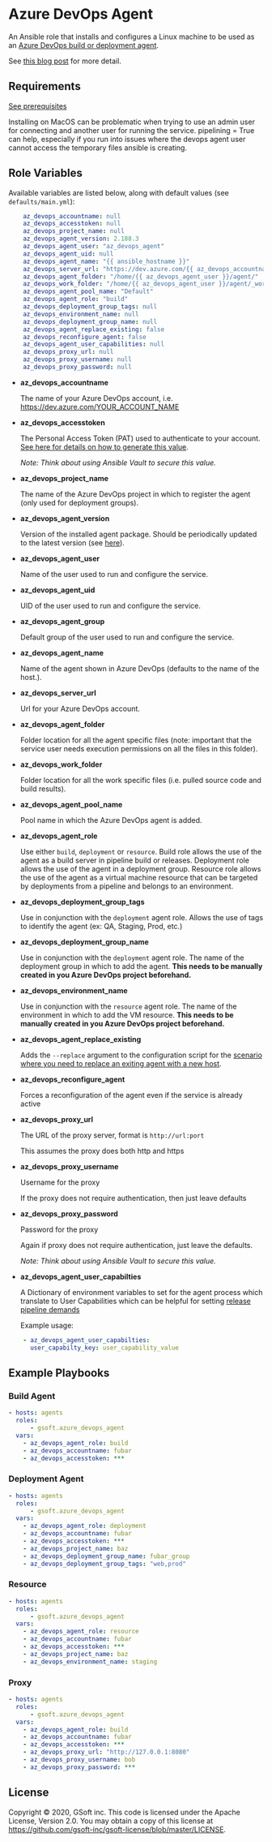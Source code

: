 # Azure DevOps Agent

An Ansible role that installs and configures a Linux machine to be used as an [Azure DevOps build or deployment agent](https://docs.microsoft.com/en-us/azure/devops/pipelines/agents/v2-linux?view=azure-devops).

See [this blog post](https://medium.com/gsoft-tech/easily-configuring-an-azure-devops-agent-with-ansible-fb9cb0f98b73) for more detail.

## Requirements

[See prerequisites](https://github.com/Microsoft/azure-pipelines-agent/blob/master/docs/start/envlinux.md)

Installing on MacOS can be problematic when trying to use an admin user for connecting and another user for running the service.
pipelining = True can help, especially if you run into issues where the devops agent user cannot access the temporary files ansible is creating.

## Role Variables

Available variables are listed below, along with default values (see `defaults/main.yml`):

```yaml
    az_devops_accountname: null
    az_devops_accesstoken: null
    az_devops_project_name: null
    az_devops_agent_version: 2.188.3
    az_devops_agent_user: "az_devops_agent"
    az_devops_agent_uid: null
    az_devops_agent_name: "{{ ansible_hostname }}"
    az_devops_server_url: "https://dev.azure.com/{{ az_devops_accountname }}"
    az_devops_agent_folder: "/home/{{ az_devops_agent_user }}/agent/"
    az_devops_work_folder: "/home/{{ az_devops_agent_user }}/agent/_work"
    az_devops_agent_pool_name: "Default"
    az_devops_agent_role: "build"
    az_devops_deployment_group_tags: null
    az_devops_environment_name: null
    az_devops_deployment_group_name: null
    az_devops_agent_replace_existing: false
    az_devops_reconfigure_agent: false
    az_devops_agent_user_capabilities: null
    az_devops_proxy_url: null
    az_devops_proxy_username: null
    az_devops_proxy_password: null
```

- **az_devops_accountname**

  The name of your Azure DevOps account, i.e. https://dev.azure.com/YOUR_ACCOUNT_NAME

- **az_devops_accesstoken**

  The Personal Access Token (PAT) used to authenticate to your account. [See here for details on how to generate this value](https://docs.microsoft.com/en-us/azure/devops/pipelines/agents/v2-linux?view=vsts#authenticate-with-a-personal-access-token-pat).

  _Note: Think about using Ansible Vault to secure this value._

- **az_devops_project_name**

  The name of the Azure DevOps project in which to register the agent (only used for deployment groups).

- **az_devops_agent_version**

  Version of the installed agent package. Should be periodically updated to the latest version (see [here](https://github.com/microsoft/azure-pipelines-agent/releases/latest)).

- **az_devops_agent_user**

  Name of the user used to run and configure the service.

- **az_devops_agent_uid**

  UID of the user used to run and configure the service.

- **az_devops_agent_group**

  Default group of the user used to run and configure the service.

- **az_devops_agent_name**

  Name of the agent shown in Azure DevOps (defaults to the name of the host.).

- **az_devops_server_url**

  Url for your Azure DevOps account.

- **az_devops_agent_folder**

  Folder location for all the agent specific files (note: important that the service user needs execution permissions on all the files in this folder).

- **az_devops_work_folder**

  Folder location for all the work specific files (i.e. pulled source code and build results).

- **az_devops_agent_pool_name**

  Pool name in which the Azure DevOps agent is added.

- **az_devops_agent_role**

  Use either `build`, `deployment` or `resource`. Build role allows the use of the agent as a build server in pipeline build or releases. Deployment role allows the use of the agent in a deployment group. Resource role allows the use of the agent as a virtual machine resource that can be targeted by deployments from a pipeline and belongs to an environment.

- **az_devops_deployment_group_tags**

  Use in conjunction with the `deployment` agent role. Allows the use of tags to identify the agent (ex: QA, Staging, Prod, etc.)

- **az_devops_deployment_group_name**

  Use in conjunction with the `deployment` agent role. The name of the deployment group in which to add the agent.  **This needs to be manually created in you Azure DevOps project beforehand.**

- **az_devops_environment_name**

  Use in conjunction with the `resource` agent role. The name of the environment in which to add the VM resource.  **This needs to be manually created in you Azure DevOps project beforehand.**

- **az_devops_agent_replace_existing**

  Adds the `--replace` argument to the configuration script for the [scenario where you need to replace an exiting agent with a new host](https://docs.microsoft.com/en-us/azure/devops/pipelines/agents/v2-linux?view=azure-devops#pool-and-agent-names).

- **az_devops_reconfigure_agent**

  Forces a reconfiguration of the agent even if the service is already active

- **az_devops_proxy_url**

  The URL of the proxy server, format is `http://url:port`

  This assumes the proxy does both http and https

- **az_devops_proxy_username**

  Username for the proxy

  If the proxy does not require authentication, then just leave defaults

- **az_devops_proxy_password**

  Password for the proxy

  Again if proxy does not require authentication, just leave the defaults.

  _Note: Think about using Ansible Vault to secure this value._

- **az_devops_agent_user_capabilties**

  A Dictionary of environment variables to set for the agent process which translate to User Capabilities which can be helpful for setting [release pipeline demands](https://docs.microsoft.com/en-us/azure/devops/pipelines/process/demands?view=azure-devops&tabs=yaml)

  Example usage:

```yaml
    - az_devops_agent_user_capabilties:
      user_capabilty_key: user_capability_value
```

## Example Playbooks

### Build Agent

```yaml
- hosts: agents
  roles:
      - gsoft.azure_devops_agent
  vars:
    - az_devops_agent_role: build
    - az_devops_accountname: fubar
    - az_devops_accesstoken: ***
```

### Deployment Agent

```yaml
- hosts: agents
  roles:
      - gsoft.azure_devops_agent
  vars:
    - az_devops_agent_role: deployment
    - az_devops_accountname: fubar
    - az_devops_accesstoken: ***
    - az_devops_project_name: baz
    - az_devops_deployment_group_name: fubar_group
    - az_devops_deployment_group_tags: "web,prod"
```

### Resource

```yaml
- hosts: agents
  roles:
      - gsoft.azure_devops_agent
  vars:
    - az_devops_agent_role: resource
    - az_devops_accountname: fubar
    - az_devops_accesstoken: ***
    - az_devops_project_name: baz
    - az_devops_environment_name: staging
```

### Proxy

```yaml
- hosts: agents
  roles:
      - gsoft.azure_devops_agent
  vars:
    - az_devops_agent_role: build
    - az_devops_accountname: fubar
    - az_devops_accesstoken: ***
    - az_devops_proxy_url: "http://127.0.0.1:8080"
    - az_devops_proxy_username: bob
    - az_devops_proxy_password: ***
```

## License

Copyright © 2020, GSoft inc. This code is licensed under the Apache License, Version 2.0. You may obtain a copy of this license at https://github.com/gsoft-inc/gsoft-license/blob/master/LICENSE.
